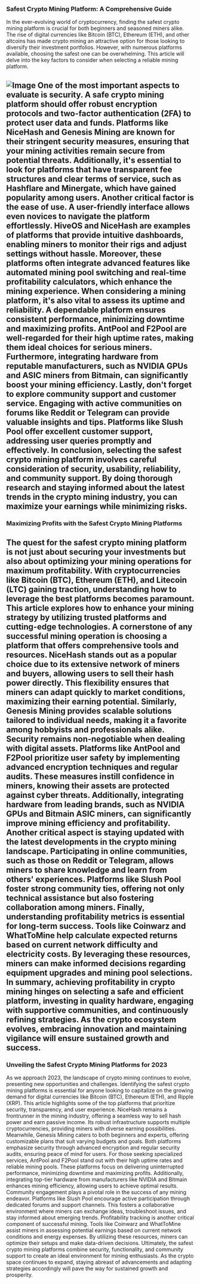 ### Safest Crypto Mining Platform: A Comprehensive Guide
In the ever-evolving world of cryptocurrency, finding the safest crypto mining platform is crucial for both beginners and seasoned miners alike. The rise of digital currencies like Bitcoin (BTC), Ethereum (ETH), and other altcoins has made crypto mining an attractive option for those looking to diversify their investment portfolios. However, with numerous platforms available, choosing the safest one can be overwhelming. This article will delve into the key factors to consider when selecting a reliable mining platform.

![Image](https://github.com/user-attachments/assets/d7419ec9-dc67-403f-bf28-8faea5f1f74f)
One of the most important aspects to evaluate is security. A safe crypto mining platform should offer robust encryption protocols and two-factor authentication (2FA) to protect user data and funds. Platforms like NiceHash and Genesis Mining are known for their stringent security measures, ensuring that your mining activities remain secure from potential threats. Additionally, it's essential to look for platforms that have transparent fee structures and clear terms of service, such as Hashflare and Minergate, which have gained popularity among users.
Another critical factor is the ease of use. A user-friendly interface allows even novices to navigate the platform effortlessly. HiveOS and NiceHash are examples of platforms that provide intuitive dashboards, enabling miners to monitor their rigs and adjust settings without hassle. Moreover, these platforms often integrate advanced features like automated mining pool switching and real-time profitability calculators, which enhance the mining experience.
When considering a mining platform, it's also vital to assess its uptime and reliability. A dependable platform ensures consistent performance, minimizing downtime and maximizing profits. AntPool and F2Pool are well-regarded for their high uptime rates, making them ideal choices for serious miners. Furthermore, integrating hardware from reputable manufacturers, such as NVIDIA GPUs and ASIC miners from Bitmain, can significantly boost your mining efficiency.
Lastly, don't forget to explore community support and customer service. Engaging with active communities on forums like Reddit or Telegram can provide valuable insights and tips. Platforms like Slush Pool offer excellent customer support, addressing user queries promptly and effectively.
In conclusion, selecting the safest crypto mining platform involves careful consideration of security, usability, reliability, and community support. By doing thorough research and staying informed about the latest trends in the crypto mining industry, you can maximize your earnings while minimizing risks.
---
### Maximizing Profits with the Safest Crypto Mining Platforms
The quest for the safest crypto mining platform is not just about securing your investments but also about optimizing your mining operations for maximum profitability. With cryptocurrencies like Bitcoin (BTC), Ethereum (ETH), and Litecoin (LTC) gaining traction, understanding how to leverage the best platforms becomes paramount. This article explores how to enhance your mining strategy by utilizing trusted platforms and cutting-edge technologies.
A cornerstone of any successful mining operation is choosing a platform that offers comprehensive tools and resources. NiceHash stands out as a popular choice due to its extensive network of miners and buyers, allowing users to sell their hash power directly. This flexibility ensures that miners can adapt quickly to market conditions, maximizing their earning potential. Similarly, Genesis Mining provides scalable solutions tailored to individual needs, making it a favorite among hobbyists and professionals alike.
Security remains non-negotiable when dealing with digital assets. Platforms like AntPool and F2Pool prioritize user safety by implementing advanced encryption techniques and regular audits. These measures instill confidence in miners, knowing their assets are protected against cyber threats. Additionally, integrating hardware from leading brands, such as NVIDIA GPUs and Bitmain ASIC miners, can significantly improve mining efficiency and profitability.
Another critical aspect is staying updated with the latest developments in the crypto mining landscape. Participating in online communities, such as those on Reddit or Telegram, allows miners to share knowledge and learn from others' experiences. Platforms like Slush Pool foster strong community ties, offering not only technical assistance but also fostering collaboration among miners.
Finally, understanding profitability metrics is essential for long-term success. Tools like Coinwarz and WhatToMine help calculate expected returns based on current network difficulty and electricity costs. By leveraging these resources, miners can make informed decisions regarding equipment upgrades and mining pool selections.
In summary, achieving profitability in crypto mining hinges on selecting a safe and efficient platform, investing in quality hardware, engaging with supportive communities, and continuously refining strategies. As the crypto ecosystem evolves, embracing innovation and maintaining vigilance will ensure sustained growth and success.
---
### Unveiling the Safest Crypto Mining Platforms for 2023
As we approach 2023, the landscape of crypto mining continues to evolve, presenting new opportunities and challenges. Identifying the safest crypto mining platforms is essential for anyone looking to capitalize on the growing demand for digital currencies like Bitcoin (BTC), Ethereum (ETH), and Ripple (XRP). This article highlights some of the top platforms that prioritize security, transparency, and user experience.
NiceHash remains a frontrunner in the mining industry, offering a seamless way to sell hash power and earn passive income. Its robust infrastructure supports multiple cryptocurrencies, providing miners with diverse earning possibilities. Meanwhile, Genesis Mining caters to both beginners and experts, offering customizable plans that suit varying budgets and goals. Both platforms emphasize security through advanced encryption and regular security audits, ensuring peace of mind for users.
For those seeking specialized services, AntPool and F2Pool stand out with their high uptime rates and reliable mining pools. These platforms focus on delivering uninterrupted performance, minimizing downtime and maximizing profits. Additionally, integrating top-tier hardware from manufacturers like NVIDIA and Bitmain enhances mining efficiency, allowing users to achieve optimal results.
Community engagement plays a pivotal role in the success of any mining endeavor. Platforms like Slush Pool encourage active participation through dedicated forums and support channels. This fosters a collaborative environment where miners can exchange ideas, troubleshoot issues, and stay informed about emerging trends.
Profitability tracking is another critical component of successful mining. Tools like Coinwarz and WhatToMine assist miners in assessing potential earnings based on current network conditions and energy expenses. By utilizing these resources, miners can optimize their setups and make data-driven decisions.
Ultimately, the safest crypto mining platforms combine security, functionality, and community support to create an ideal environment for mining enthusiasts. As the crypto space continues to expand, staying abreast of advancements and adapting strategies accordingly will pave the way for sustained growth and prosperity.
